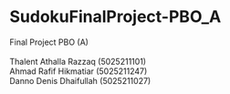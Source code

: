 # SudokuFinalProject-PBO_A
Final Project PBO (A)
\
\
Thalent Athalla Razzaq (5025211101)
\
Ahmad Rafif Hikmatiar (5025211247)
\
Danno Denis Dhaifullah (5025211027)
